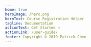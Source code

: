 ```yaml
---
home: true
heroImage: /hero.png
heroText: Course Registration Helper
tagline: Documentation
actionText: Get Started →
actionLink: /user-guide/
footer: Copyright © 2019 Patrick Chen
---
```


